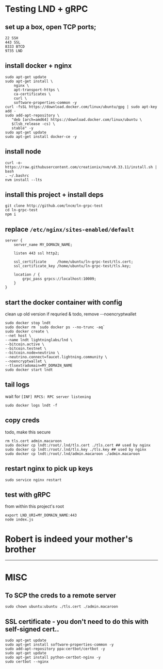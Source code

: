 # Testing LND + gRPC

## set up a box, open TCP ports;
```
22 SSH
443 SSL
8333 BTCD
9735 LND
```

## install docker + nginx
```
sudo apt-get update
sudo apt-get install \
    nginx \
    apt-transport-https \
    ca-certificates \
    curl \
    software-properties-common -y
curl -fsSL https://download.docker.com/linux/ubuntu/gpg | sudo apt-key add -
sudo add-apt-repository \
   "deb [arch=amd64] https://download.docker.com/linux/ubuntu \
   $(lsb_release -cs) \
   stable" -y
sudo apt-get update
sudo apt-get install docker-ce -y
```

## install node
```
curl -o- https://raw.githubusercontent.com/creationix/nvm/v0.33.11/install.sh | bash
. ~/.bashrc
nvm install --lts
```

## install this project + install deps
```
git clone http://github.com/lncm/ln-grpc-test
cd ln-grpc-test
npm i
```

## replace `/etc/nginx/sites-enabled/default`
```
server {
    server_name MY_DOMAIN_NAME;

    listen 443 ssl http2;

    ssl_certificate     /home/ubuntu/ln-grpc-test/tls.cert;
    ssl_certificate_key /home/ubuntu/ln-grpc-test/tls.key;

    location / {
        grpc_pass grpcs://localhost:10009;
    }
}
```

## start the docker container with config
clean up old version if requried & todo, remove --noencryptwallet
```
sudo docker stop lndt
sudo docker rm `sudo docker ps --no-trunc -aq`
sudo docker create \
--net host \
--name lndt lightninglabs/lnd \
--bitcoin.active \
--bitcoin.testnet \
--bitcoin.node=neutrino \
--neutrino.connect=faucet.lightning.community \
--noencryptwallet \
--tlsextradomain=MY_DOMAIN_NAME
sudo docker start lndt
```

## tail logs
wait for `[INF] RPCS: RPC server listening`
```
sudo docker logs lndt -f
```

## copy creds
todo, make this secure
```
rm tls.cert admin.macaroon
sudo docker cp lndt:/root/.lnd/tls.cert ./tls.cert ## used by nginx
sudo docker cp lndt:/root/.lnd/tls.key ./tls.key ## used by nginx
sudo docker cp lndt:/root/.lnd/admin.macaroon ./admin.macaroon
```

## restart nginx to pick up keys
```
sudo service nginx restart
```

## test with gRPC
from within this project's root
``` 
export LND_URI=MY_DOMAIN_NAME:443
node index.js
```
# Robert is indeed your mother's brother

---

# MISC

## To SCP the creds to a remote server
```
sudo chown ubuntu:ubuntu ./tls.cert ./admin.macaroon 
```

## SSL certificate - you don't need to do this with self-signed cert..
```
sudo apt-get update
sudo apt-get install software-properties-common -y
sudo add-apt-repository ppa:certbot/certbot -y
sudo apt-get update
sudo apt-get install python-certbot-nginx -y
sudo certbot --nginx
```